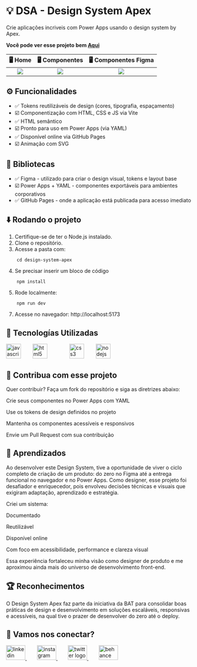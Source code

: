 # 💡 DSA - Design System Apex

Crie aplicações incriveis com Power Apps usando o design system by Apex.

__Você pode ver esse projeto bem [Aqui](https://dener-garcia.github.io/design-system-apex/)__


🖥️ Home                                        | 🖥️ Componentes                                        | 🖥️ Componentes Figma   
:----------:                                            | :--------------:                                        | :--------------: 
<img src="../public/assets/screenshots/thumbnail1.png" />   | <img src="../public/assets/screenshots/thumbnail3.png" />   | <img src="../public/assets/screenshots/thumbnail4.png" /> 

## ⚙️ Funcionalidades

- ✅ Tokens reutilizáveis de design (cores, tipografia, espaçamento)
- ☑️ Componentização com HTML, CSS e JS via Vite
- ✅ HTML semântico
- ☑️ Pronto para uso em Power Apps (via YAML)
- ✅ Disponível online via GitHub Pages
- ☑️ Animação com SVG

## 🧰 Bibliotecas

- ✅ Figma - utilizado para criar o design visual, tokens e layout base
- ☑️ Power Apps + YAML - componentes exportáveis para ambientes corporativos
- ✅ GitHub Pages - onde a aplicação está publicada para acesso imediato

## ⬇️ Rodando o projeto

1. Certifique-se de ter o Node.js instalado.
2. Clone o repositório.
3. Acesse a pasta com:
```
    cd design-system-apex
```
4. Se precisar inserir um bloco de código
```
    npm install
```
5. Rode localmente:
```
    npm run dev
```
7. Acesse no navegador: http://localhost:5173

## 🧩 Tecnologías Utilizadas

<div align="left">
  <img src="https://cdn.jsdelivr.net/gh/devicons/devicon/icons/javascript/javascript-original.svg" height="40" alt="javascript logo"  />
  <img width="24" />
  <img src="https://cdn.jsdelivr.net/gh/devicons/devicon/icons/html5/html5-original.svg" height="40" alt="html5 logo"  />
  <img width="24" />
  <img width="24" />
  <img src="https://cdn.jsdelivr.net/gh/devicons/devicon/icons/css3/css3-original.svg" height="40" alt="css3 logo"  />
  <img width="24" />
  <img src="https://cdn.jsdelivr.net/gh/devicons/devicon/icons/nodejs/nodejs-original.svg" height="40" alt="nodejs logo"  />
</div>

## 💸 Contribua com esse projeto

Quer contribuir? Faça um fork do repositório e siga as diretrizes abaixo:

Crie seus componentes no Power Apps com YAML

Use os tokens de design definidos no projeto

Mantenha os componentes acessíveis e responsivos

Envie um Pull Request com sua contribuição

## 🤯 Aprendizados

Ao desenvolver este Design System, tive a oportunidade de viver o ciclo completo de criação de um produto: do zero no Figma até a entrega funcional no navegador e no Power Apps. Como designer, esse projeto foi desafiador e enriquecedor, pois envolveu decisões técnicas e visuais que exigiram adaptação, aprendizado e estratégia.

Criei um sistema:

Documentado

Reutilizável

Disponível online

Com foco em acessibilidade, performance e clareza visual

Essa experiência fortaleceu minha visão como designer de produto e me aproximou ainda mais do universo de desenvolvimento front-end.

## 🏆 Reconhecimentos

O Design System Apex faz parte da iniciativa da BAT para consolidar boas práticas de design e desenvolvimento em soluções escaláveis, responsivas e acessíveis, na qual tive o prazer de desenvolver do zero até o deploy.

## 💬 Vamos nos conectar?

<div align="left">
  <a href="https://" target="_blank">
    <img src="https://raw.githubusercontent.com/maurodesouza/profile-readme-generator/master/src/assets/icons/social/linkedin/default.svg" width="52" height="40" alt="linkedin logo"  />
  </a>
    <img width="24" />
  <a href="https://" target="_blank">
  <img src="https://raw.githubusercontent.com/maurodesouza/profile-readme-generator/master/src/assets/icons/social/instagram/default.svg" width="52" height="40" alt="instagram logo"  />
  </a>
    <img width="24" />
  <a href="https://" target="_blank">
    <img src="https://raw.githubusercontent.com/maurodesouza/profile-readme-generator/master/src/assets/icons/social/twitter/default.svg" width="52" height="40" alt="twitter logo"  />
  </a>
    <img width="24" />
  <a href="https://" target="_blank">
    <img src="https://raw.githubusercontent.com/maurodesouza/profile-readme-generator/master/src/assets/icons/social/behance/default.svg" width="52" height="40" alt="behance logo"  />
  </a>
</div>